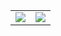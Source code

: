 <table>
    <tr>
        <td align="center">
            <img align="center" src="https://github-readme-stats.vercel.app/api?username=Urvoge&show_icons=true&theme=github_dark&hide_border=true"/>
        </td>
        <td align="top">
            <img align="top" src="https://github-readme-stats.vercel.app/api/top-langs/?username=Urvoge&layout=compact&theme=github_dark&hide_border=true"/>
        </td>
    </tr>
</table>
